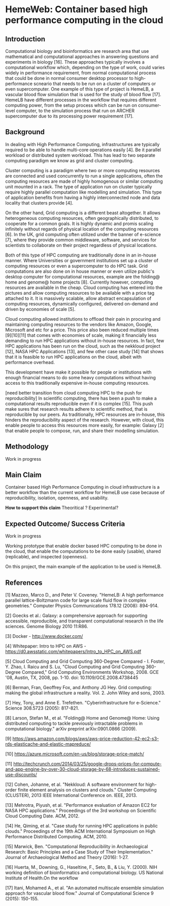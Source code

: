 # HemeWeb: Container based high performance computing in the cloud


## Introduction

<!--Introduction to computational biology and HemeLB-->
Computational biology and bioinformatics are research area that use
mathematical and computational approaches in answering questions and
experiments in biology [16]. These approaches typically involves a
computational workflow which, depending on the type of work,
could varies widely in performance requirement, from normal computational process
that could be done in normal consumer desktop processor to
high-performance scneario that needs to be run on a cluster of computers
or even supercomputer. One example of this type of project is HemeLB, a
vascular blood flow simulation that is used for the study of blood flow [17].
HemeLB have different processes in the workflow that requires different computing power,
from the setup process which can be run on consumer-level computer, to the simulation process
that run on ARCHER supercomputer due to its processing power requirement [17].

<!--Current problem - Open Science, Usability, Isolation-->


<!--Current situation - How GalaxyWeb address-->

<!--To showcase the proposed solution, I will develop HemeWeb.-->


<!--High Performance Computing (HPC) requires high performing infrastructures-->
<!--like supercomputers or huge clusters of compute node to be run effectively.-->
<!--This computational setup allows some complex computation,-->
<!--usually a scientific computation simulation, to be done in a high-->
<!--performing fashion that traditional consumer desktop computers cannot achieve.-->
<!--However, acquiring access to this computation resources are neither easy, nor-->
<!--cheap. To acquire access to these resources, you have to be member of a university,-->
<!--government institute, scientists group, or alternatively, build your own cluster.-->

<!--In scientific community, especially in scientific computation,-->
<!--researchers utilize these infrastructures for their research. For-->
<!--example, HemeLB that utilize Cray XT3 MPP TerraGrid Machine located on Pittsburgh,-->
<!--and Cray XT4 at University of Edinburgh [1]. These infrastructures,-->
<!--unfortunately, are not available to most people or unfeasible to-->
<!--replicate. Moreover, complex setup process, configuration and toolings further-->
<!--discourage people from replicating computations from these researches.-->

<!--Galaxy [2], a web-based reproducible research platform is developed to-->
<!--answer to these issues. It allows its user to compose, customize, run-->
<!--and share their simulations utilizing cloud computing resources.-->
<!--However, these computational models are limited to the tools provided by-->
<!--the web application, Galaxy, and the infrastructures that it rans on-->
<!--(i.e, OS) which require researches/ computational researches to-->
<!--understand/ have experience with the toolings provided or create their-->
<!--own based on the restriction. For example, most of the tools that is ran-->
<!--on Galaxy, require python script.-->

<!--Some research have tried to overcome this limitations by utilizing the-->
<!--power of cloud computing. Galaxy[2], for example tried to be-->
<!--the web-based reproducible research platform that-->
<!--allows everyon to compose, run, and share results of the research to-->
<!--everyone using the power of cloud computing. However, the degree of the-->
<!--computations configurations are limited to the resources that are available to the-->
<!--computing infrastructure and tools provided by Galaxy project.-->

<!--Limitation above is the impetus for this project. In an ideal scenario,-->
<!--researchers do not need to port their computation project to the provided toolings,-->
<!--environment of an infrastructure of a computational models provider.-->
<!--Researchers could just compose their computation project with whatever-->
<!--tools and environment they are comfortable with and run with it. And-->
<!--this is where docker [3] comes into the picture. Docker allows us to compose-->
<!--our computation environment and tools as we wanted and allow it to be-->
<!--shared easily. Our project will utilize this unique trait of docker to-->
<!--allow researchers compose their computational project as they see fit.-->

<!--There will be a web interface to set the running parameter of the computations-->
<!--and to run the project utilizing cloud computing resources. This allows-->
<!--researchers to be free from tools that they are not familiar with or-->
<!--specific implementations which is a barrier for replication of project.-->
<!--Infrastructure choic1e also become agnostic, our computational node do-->
<!--not have to install dependencies or tools that each project needs-->
<!--because it is already packaged in the containers and "clean" from each-->
<!--other's dependencies, making the computational node reusable-->
<!--for different projects without getting bogged down with tools-->
<!--and environment variables of all projects.-->





## Background

In dealing with High Performance Computing, infrastructures are
typically required to be able to handle multi-core operations easily [4].
Be it parallel workload or distributed system workload. This has lead to
two separate computing paradigm we know as grid and cluster computing.

Cluster computing is a paradigm where two or more computing resources
are connected and used concurrently to run a single applications, often
the computing resources are made of highly homogenous or similar
computing unit mounted in a rack. The type of application run on cluster typically require highly parallel
computation like modelling and simulation. This type of application benefits
from having a highly interconnected node and data locality that clusters
provide [4].

On the other hand, Grid computing is a different beast altogether. It
allows heterogeneous computing resources, often geographically
distributed, to cooperate for a common goals. It is highly dynamic and
promis scaling infinitely without regards of physical location of the
computing resources [6]. In the UK, grid computing often utilized under
the banner of e-science [7], where they provide common middleware,
software, and services for scientists to collaborate on their project regardless of physical
locations.

Both of this type of HPC computing are traditionally done in an in-house
manner. Where Universities or government institutions set up a cluster of
computing resources or even a supercomputer to do HPC task. Grid
computations are also done on in house manner or even utilize public's
desktop computer for computational resources, example are the
folding@ home and genome@ home projects [8]. Currently however, computing
resources are available in the cheap. Cloud computing has entered into
the pictures and allow computing resources to be available with a
price tag attached to it. It is massively scalable, allow abstract
encapsulation of computing resources, dynamically configured,
delivered on-demand and driven by economies of scale [5].

Cloud computing allowed institutions to offload their pain in procuring
and maintaining computing resources to the vendors like Amazon, Google,
Microsoft and etc for a price. This price also been reduced multiple times [9][10][11]
that comes with economies of scale, making it financially less demanding to
run HPC applications without in-house resources. In fact, few HPC
applications has been run on the cloud, such as the nekkloud
project [12], NASA HPC Applications [13], and few other case study [14]
that shows that it is feasible to run HPC applications on the cloud,
albeit with performance overhead.

This development have make it possible for people or institutions with
enough financial means to do some heavy computations without having
access to this traditionally expensive in-house computing resources.

[need better transition from cloud computing HPC to the push for
reproducibility]
In scientific computing, there has been a push to make a computational
results reproducible even if it is complex [15]. This push make sures that
research results adhere to scientific method, that is reproducible by
our peers. As traditionally, HPC resources are in-house, this hinders
the reproducibility aspect of the research. However, with cloud, this
enable people to access this resources more easily, for example:
Galaxy [2] that enable people to compose, run, and share their
modelling simulation.





<!--* History of Research Computing-->
<!--* - Grid Computing-->
<!--* - Cloud Computing-->

<!--* Scientific Computing-->
<!--* - Reproducible research-->
<!--* - Science code manifesto-->
<!--* - Example of scientific computing-->



<!--This has been the condition for past decades [?] because access of-->
<!--computational power is hard to acquire back then [?]. Currently, with-->
<!--the introduction of new computational service such as Infrastructure as-->
<!--A Service, Hardware as a Service, cloud computing has allowed people to-->
<!--acquire this resources easily and dynamically.-->


## Methodology
Work in progress

## Main Claim

Container based High Performance Computing in cloud infrastructure is a better
workflow than the current workflow for HemeLB use case because of
reproducibility, isolation, openness, and usability.


**How to support this claim** Theoritical ? Experimental?


## Expected Outcome/ Success Criteria
Work in progress

Working prototype that enable docker based HPC computing to be done in the cloud,
that enable the computations to be done easily (usable), shared
(replicable), and inspected (openness).

On this project, the main example of the application to be used is
HemeLB.

## References

[1] Mazzeo, Marco D., and Peter V. Coveney. "HemeLB: A high performance parallel lattice-Boltzmann code for large scale fluid flow in complex geometries." Computer Physics Communications 178.12 (2008): 894-914.

[2] Goecks et al.: Galaxy: a comprehensive approach for supporting accessible, reproducible, and transparent computational research in the life sciences. Genome Biology 2010 11:R86.

[3] Docker - http://www.docker.com/

[4] Whitepaper: Intro to HPC on AWS - https://d0.awsstatic.com/whitepapers/Intro_to_HPC_on_AWS.pdf

[5] Cloud Computing and Grid Computing 360-Degree Compared  - I. Foster, Y. Zhao, I. Raicu and S. Lu, "Cloud Computing and Grid Computing 360-Degree Compared," Grid Computing Environments Workshop, 2008. GCE '08, Austin, TX, 2008, pp. 1-10.  doi: 10.1109/GCE.2008.4738445

[6] Berman, Fran, Geoffrey Fox, and Anthony JG Hey. Grid computing: making the global infrastructure a reality. Vol. 2. John Wiley and sons, 2003.

[7] Hey, Tony, and Anne E. Trefethen. "Cyberinfrastructure for e-Science." Science 308.5723 (2005): 817-821.

[8] Larson, Stefan M., et al. "Folding@ Home and Genome@ Home: Using distributed computing to tackle previously intractable problems in computational biology." arXiv preprint arXiv:0901.0866 (2009).

[9] https://aws.amazon.com/blogs/aws/aws-price-reduction-42-ec2-s3-rds-elasticache-and-elastic-mapreduce/

[10] https://azure.microsoft.com/en-us/blog/storage-price-match/

[11] http://techcrunch.com/2014/03/25/google-drops-prices-for-compute-and-app-engine-by-over-30-cloud-storage-by-68-introduces-sustained-use-discounts/

[12] Cohen, Johanne, et al. "Nekkloud: A software environment for high-order finite element analysis on clusters and clouds." Cluster Computing (CLUSTER), 2013 IEEE International Conference on. IEEE, 2013.

[13] Mehrotra, Piyush, et al. "Performance evaluation of Amazon EC2 for NASA HPC applications." Proceedings of the 3rd workshop on Scientific Cloud Computing Date. ACM, 2012.

[14] He, Qiming, et al. "Case study for running HPC applications in public clouds." Proceedings of the 19th ACM International Symposium on High Performance Distributed Computing. ACM, 2010.

[15] Marwick, Ben. "Computational Reproducibility in Archaeological Research: Basic Principles and a Case Study of Their Implementation." Journal of Archaeological Method and Theory (2016): 1-27.

[16] Huerta, M., Downing, G., Haseltine, F., Seto, B., & Liu, Y. (2000). NIH working definition of bioinformatics and computational biology. US National Institute of Health.On the workflow

[17] Itani, Mohamed A., et al. "An automated multiscale ensemble simulation approach for vascular blood flow." Journal of Computational Science 9 (2015): 150-155.
